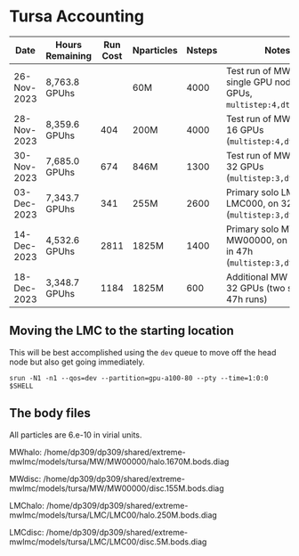 # Tursa Accounting

| Date | Hours Remaining | Run Cost |  Nparticles | Nsteps | Notes |
|------------------|---------------|-------------|--------------|----------------|---------------|
| 26-Nov-2023 | 8,763.8 GPUhs | |  60M | 4000 | Test run of MW0 on single GPU node (4 GPUs, `multistep:4,dt:0.002`)|
| 28-Nov-2023 | 8,359.6 GPUhs | 404 | 200M | 4000 | Test run of MW000 on 16 GPUs (`multistep:4,dt:0.002`)|
| 30-Nov-2023 | 7,685.0 GPUhs | 674 | 846M | 1300 | Test run of MW0000 on 32 GPUs (`multistep:3,dt:0.0016`)|
| 03-Dec-2023 | 7,343.7 GPUhs | 341 | 255M | 2600 | Primary solo LMC run, LMC000, on 32 GPUs (`multistep:3,dt:0.0016`) |
| 14-Dec-2023 | 4,532.6 GPUhs | 2811 | 1825M | 1400 | Primary solo MW run, MW00000, on 64 GPUs in 47h (`multistep:3,dt:0.0016`)| 
| 18-Dec-2023 | 3,348.7 GPUhs | 1184 | 1825M | 600 | Additional MW steps, on 32 GPUs (two separate 47h runs) |


## Moving the LMC to the starting location

This will be best accomplished using the `dev` queue to move off the head node but also get going immediately.

`srun -N1 -n1 --qos=dev --partition=gpu-a100-80 --pty --time=1:0:0 $SHELL`

## The body files

All particles are 6.e-10 in virial units.

MWhalo: /home/dp309/dp309/shared/extreme-mwlmc/models/tursa/MW/MW00000/halo.1670M.bods.diag

MWdisc: /home/dp309/dp309/shared/extreme-mwlmc/models/tursa/MW/MW00000/disc.155M.bods.diag

LMChalo: /home/dp309/dp309/shared/extreme-mwlmc/models/tursa/LMC/LMC00/halo.250M.bods.diag

LMCdisc: /home/dp309/dp309/shared/extreme-mwlmc/models/tursa/LMC/LMC00/disc.5M.bods.diag

